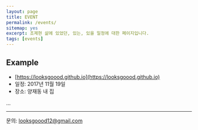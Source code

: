 ```yaml
---
layout: page
title: EVENT
permalink: /events/
sitemap: yes
excerpt: 조제현 삶에 있었던, 있는, 있을 일정에 대한 페이지입니다.
tags: [events]
---
```


## Example

* [https://looksgoood.github.io](https://looksgoood.github.io)
* 일정: 2017년 11월 19일
* 장소: 양재동 내 집

...

---
문의: [looksgoood12@gmail.com](mailto:looksgoood12@gmail.com)
